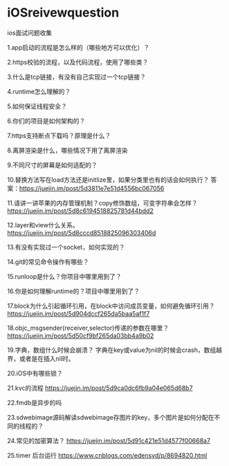 # iOSreivewquestion
ios面试问题收集

1.app启动的流程是怎么样的（哪些地方可以优化）？

2.https校验的流程，以及代码流程，使用了哪些类？

3.什么是tcp链接，有没有自己实现过一个tcp链接？

4.runtime怎么理解的？

5.如何保证线程安全？

6.你们的项目是如何架构的？

7.https支持断点下载吗？原理是什么？

8.离屏渲染是什么，哪些情况下用了离屏渲染

9.不同尺寸的屏幕是如何适配的？

10.替换方法写在load方法还是initlize里，如果分类里也有的话会如何执行？
答案：https://juejin.im/post/5d3811e7e51d4556bc067056

11.请讲一讲苹果的内存管理机制？copy修饰数组，可变字符串会怎样？
https://juejin.im/post/5d8c6194518825781d44bdd2

12.layer和view什么关系。
https://juejin.im/post/5d8cccd8518825096303406d

13.有没有实现过一个socket，如何实现的？

14.git的常见命令操作有哪些？

15.runloop是什么？你项目中哪里用到了？

16.你是如何理解runtime的？项目中哪里用到了？

17.block为什么引起循环引用，在block中访问成员变量，如何避免循环引用？
https://juejin.im/post/5d904dccf265da5baa5af1f7

18.objc_msgsender(receiver,selector)传递的参数在哪里？
https://juejin.im/post/5d50cf9bf265da03bb4a9b02 

19.字典，数组什么时候会崩溃？
字典在key或value为nil的时候会crash，数组越界，或者是在插入nil时。

20.iOS中有哪些锁？

21.kvc的流程
https://juejin.im/post/5d9ca0dc6fb9a04e065d68b7

22.fmdb是异步的吗

23.sdwebimage源码解读sdwebimage存图片的key，多个图片是如何分配在不同的线程的？

24.常见的加密算法？
https://juejin.im/post/5d91c421e51d4577f00668a7

25.timer 后台运行
https://www.cnblogs.com/edensyd/p/8694820.html


   



